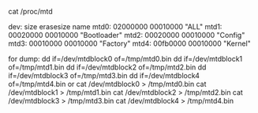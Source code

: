 cat /proc/mtd

dev:    size   erasesize  name
mtd0: 02000000 00010000 "ALL"
mtd1: 00020000 00010000 "Bootloader"
mtd2: 00020000 00010000 "Config"
mtd3: 00010000 00010000 "Factory"
mtd4: 00fb0000 00010000 "Kernel"

for dump:
dd if=/dev/mtdblock0 of=/tmp/mtd0.bin
dd if=/dev/mtdblock1 of=/tmp/mtd1.bin
dd if=/dev/mtdblock2 of=/tmp/mtd2.bin
dd if=/dev/mtdblock3 of=/tmp/mtd3.bin
dd if=/dev/mtdblock4 of=/tmp/mtd4.bin
or
cat /dev/mtdblock0 > /tmp/mtd0.bin
cat /dev/mtdblock1 > /tmp/mtd1.bin
cat /dev/mtdblock2 > /tmp/mtd2.bin
cat /dev/mtdblock3 > /tmp/mtd3.bin
cat /dev/mtdblock4 > /tmp/mtd4.bin

